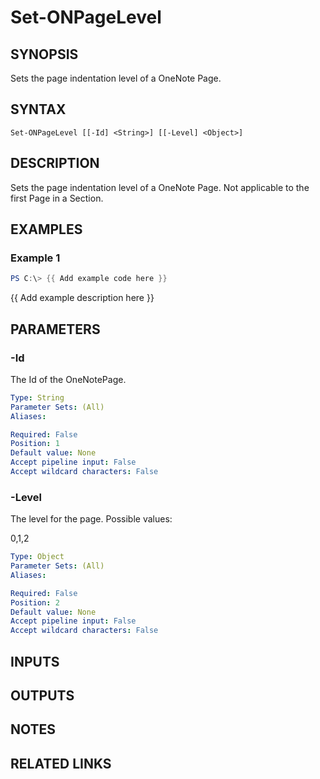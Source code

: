 # Set-ONPageLevel

## SYNOPSIS
Sets the page indentation level of a OneNote Page.

## SYNTAX

```
Set-ONPageLevel [[-Id] <String>] [[-Level] <Object>]
```

## DESCRIPTION
Sets the page indentation level of a OneNote Page.
Not applicable to the first Page in a Section.

## EXAMPLES

### Example 1
```powershell
PS C:\> {{ Add example code here }}
```

{{ Add example description here }}

## PARAMETERS

### -Id
The Id of the OneNotePage.

```yaml
Type: String
Parameter Sets: (All)
Aliases:

Required: False
Position: 1
Default value: None
Accept pipeline input: False
Accept wildcard characters: False
```

### -Level
The level for the page.
Possible values:

0,1,2

```yaml
Type: Object
Parameter Sets: (All)
Aliases:

Required: False
Position: 2
Default value: None
Accept pipeline input: False
Accept wildcard characters: False
```

## INPUTS

## OUTPUTS

## NOTES

## RELATED LINKS
